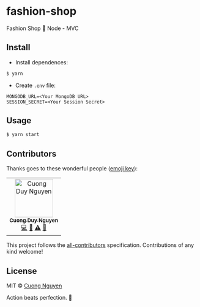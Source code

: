 # fashion-shop

Fashion Shop 💌 Node - MVC

## Install

- Install dependences:
```bash
$ yarn
```

- Create `.env` file:
```
MONGODB_URL=<Your MongoDB URL>
SESSION_SECRET=<Your Session Secret>
```

## Usage

```bash
$ yarn start
```

## Contributors

Thanks goes to these wonderful people ([emoji key](https://allcontributors.org/docs/en/emoji-key)):

<!-- ALL-CONTRIBUTORS-LIST:START - Do not remove or modify this section -->
<!-- prettier-ignore -->
<table><tr><td align="center"><a href="http://cuongw.me"><img src="https://avatars0.githubusercontent.com/u/34389409?v=4" width="100px;" alt="Cuong Duy Nguyen"/><br /><sub><b>Cuong Duy Nguyen</b></sub></a><br /><a href="https://github.com/cuongw/thinid/commits?author=cuongw" title="Code">💻</a> <a href="https://github.com/cuongw/thinid/commits?author=cuongw" title="Documentation">📖</a> <a href="https://github.com/cuongw/thinid/commits?author=cuongw" title="Tests">⚠️</a> <a href="#review-cuongw" title="Reviewed Pull Requests">👀</a></td></tr></table>

<!-- ALL-CONTRIBUTORS-LIST:END -->

This project follows the [all-contributors](https://github.com/all-contributors/all-contributors) specification. Contributions of any kind welcome!

## License

MIT © [Cuong Nguyen](https://www.linkedin.com/in/cuong9/)

<!-- INSPIRATIONAL_QUOTE_START -->
Action beats perfection.
🦄
<!-- INSPIRATIONAL_QUOTE_END -->
